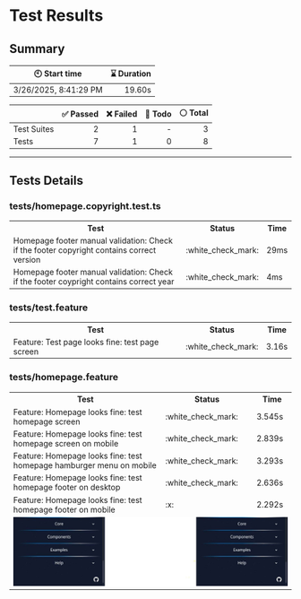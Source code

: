 # Test Results
  ## Summary
  
| :clock10: Start time | :hourglass: Duration |
| --- | ---: |
|3/26/2025, 8:41:29 PM|19.60s|

| | :white_check_mark: Passed | :x: Failed | :construction: Todo | :white_circle: Total |
| --- | ---: | ---: | ---:| ---: |
|Test Suites|2|1|-|3|
|Tests|7|1|0|8|



  ---
  ## Tests Details
  ### tests/homepage.copyright.test.ts
<table>
<tr><th>Test</th><th>Status</th><th>Time</th></tr>
<tr><td>Homepage footer manual validation: Check if the footer copyright contains correct version</td><td>:white_check_mark:</td><td>29ms</td></tr>
<tr><td>Homepage footer manual validation: Check if the footer coypright contains correct year</td><td>:white_check_mark:</td><td>4ms</td></tr>
</table>

### tests/test.feature
<table>
<tr><th>Test</th><th>Status</th><th>Time</th></tr>
<tr><td>Feature: Test page looks fine: test page screen</td><td>:white_check_mark:</td><td>3.16s</td></tr>
</table>

### tests/homepage.feature
<table>
<tr><th>Test</th><th>Status</th><th>Time</th></tr>
<tr><td>Feature: Homepage looks fine: test homepage screen</td><td>:white_check_mark:</td><td>3.545s</td></tr>
<tr><td>Feature: Homepage looks fine: test homepage screen on mobile</td><td>:white_check_mark:</td><td>2.839s</td></tr>
<tr><td>Feature: Homepage looks fine: test homepage hamburger menu on mobile</td><td>:white_check_mark:</td><td>3.293s</td></tr>
<tr><td>Feature: Homepage looks fine: test homepage footer on desktop</td><td>:white_check_mark:</td><td>2.636s</td></tr>
<tr><td>Feature: Homepage looks fine: test homepage footer on mobile</td><td>:x:</td><td>2.292s</td></tr>
<tr><td colspan="3"><img src="https://github.com/exadel-inc/esl/blob/diff-report/homepage.feature/feature-homepage-looks-fine-test-homepage-footer-on-mobile-diff.jpg?raw=true" alt="Test Diff feature-homepage-looks-fine-test-homepage-footer-on-mobile-diff.jpg"/></td></tr></table>


